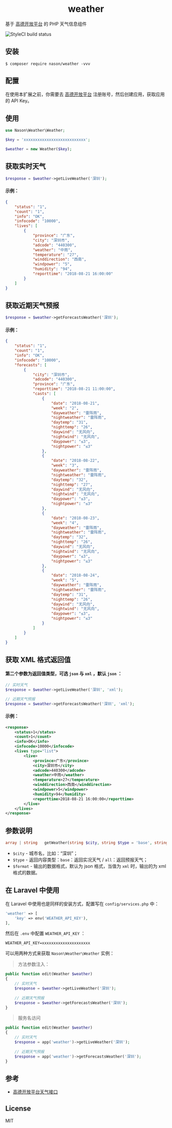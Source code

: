 <h1 align="center"> weather </h1>

基于 [高德开放平台](https://lbs.amap.com) 的 PHP 天气信息组件

![StyleCI build status](https://github.styleci.io/repos/357738699/shield)

## 安装

```shell
$ composer require nason/weather -vvv
```

## 配置

在使用本扩展之前，你需要去 [高德开放平台](https://lbs.amap.com) 注册账号，然后创建应用，获取应用的 API Key。

## 使用

```php
use Nason\Weather\Weather;

$key = 'xxxxxxxxxxxxxxxxxxxxxxxxxxx';

$weather = new Weather($key);
```

## 获取实时天气

```php
$response = $weather->getLiveWeather('深圳');
```
#### 示例：

```json
{
    "status": "1",
    "count": "1",
    "info": "OK",
    "infocode": "10000",
    "lives": [
        {
            "province": "广东",
            "city": "深圳市",
            "adcode": "440300",
            "weather": "中雨",
            "temperature": "27",
            "winddirection": "西南",
            "windpower": "5",
            "humidity": "94",
            "reporttime": "2018-08-21 16:00:00"
        }
    ]
}
```

## 获取近期天气预报

```php
$response = $weather->getForecastsWeather('深圳');
```
#### 示例：

```json
{
    "status": "1",
    "count": "1",
    "info": "OK",
    "infocode": "10000",
    "forecasts": [
        {
            "city": "深圳市",
            "adcode": "440300",
            "province": "广东",
            "reporttime": "2018-08-21 11:00:00",
            "casts": [
                {
                    "date": "2018-08-21",
                    "week": "2",
                    "dayweather": "雷阵雨",
                    "nightweather": "雷阵雨",
                    "daytemp": "31",
                    "nighttemp": "26",
                    "daywind": "无风向",
                    "nightwind": "无风向",
                    "daypower": "≤3",
                    "nightpower": "≤3"
                },
                {
                    "date": "2018-08-22",
                    "week": "3",
                    "dayweather": "雷阵雨",
                    "nightweather": "雷阵雨",
                    "daytemp": "32",
                    "nighttemp": "27",
                    "daywind": "无风向",
                    "nightwind": "无风向",
                    "daypower": "≤3",
                    "nightpower": "≤3"
                },
                {
                    "date": "2018-08-23",
                    "week": "4",
                    "dayweather": "雷阵雨",
                    "nightweather": "雷阵雨",
                    "daytemp": "32",
                    "nighttemp": "26",
                    "daywind": "无风向",
                    "nightwind": "无风向",
                    "daypower": "≤3",
                    "nightpower": "≤3"
                },
                {
                    "date": "2018-08-24",
                    "week": "5",
                    "dayweather": "雷阵雨",
                    "nightweather": "雷阵雨",
                    "daytemp": "31",
                    "nighttemp": "26",
                    "daywind": "无风向",
                    "nightwind": "无风向",
                    "daypower": "≤3",
                    "nightpower": "≤3"
                }
            ]
        }
    ]
}
```

## 获取 XML 格式返回值

#### 第二个参数为返回值类型，可选 `json` 与 `xml` ，默认 `json` ：

```php
// 实时天气
$response = $weather->getLiveWeather('深圳', 'xml');

// 近期天气预报
$response = $weather->getForecastsWeather('深圳', 'xml');
```
#### 示例：

```xml
<response>
    <status>1</status>
    <count>1</count>
    <info>OK</info>
    <infocode>10000</infocode>
    <lives type="list">
        <live>
            <province>广东</province>
            <city>深圳市</city>
            <adcode>440300</adcode>
            <weather>中雨</weather>
            <temperature>27</temperature>
            <winddirection>西南</winddirection>
            <windpower>5</windpower>
            <humidity>94</humidity>
            <reporttime>2018-08-21 16:00:00</reporttime>
        </live>
    </lives>
</response>
```

## 参数说明

```php
array | string   getWeather(string $city, string $type = 'base', string $format = 'json')
```

- `$city` - 城市名，比如：“深圳”；
- `$type` - 返回内容类型：`base`：返回实况天气 / `all`：返回预报天气；
- `$format` - 输出的数据格式，默认为 json 格式，当值为 `xml` 时，输出的为 xml 格式的数据。 

## 在 Laravel 中使用

在 Laravel 中使用也是同样的安装方式，配置写在 `config/services.php` 中：

```php
'weather' => [
    'key' => env('WEATHER_API_KEY'),
],
```

然后在 `.env` 中配置 `WEATHER_API_KEY` ：

```dotenv
WEATHER_API_KEY=xxxxxxxxxxxxxxxxxxxxx
```

可以用两种方式来获取 `Nason\Weather\Weather` 实例：

> 方法参数注入：

```php
public function edit(Weather $weather)
{
    // 实时天气
    $response = $weather->getLiveWeather('深圳');
    
    // 近期天气预报
    $response = $weather->getForecastsWeather('深圳');
}
```

> 服务名访问

```php
public function edit(Weather $weather)
{
    // 实时天气
    $response = app('weather')->getLiveWeather('深圳');
    
    // 近期天气预报
    $response = app('weather')->getForecastsWeather('深圳');
}
```

## 参考
- [高德开放平台天气接口](https://lbs.amap.com)

## License

MIT